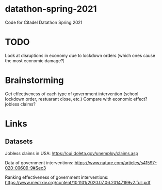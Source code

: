 # datathon-spring-2021
Code for Citadel Datathon Spring 2021

# TODO
Look at disruptions in economy due to lockdown orders (which ones cause the most economic damage?)

# Brainstorming
Get effectiveness of each type of government intervention (school lockdown order, restuarant close, etc.)
Compare with economic effect? jobless claims?

# Links
## Datasets
Jobless claims in USA: https://oui.doleta.gov/unemploy/claims.asp

Data of government interventions: https://www.nature.com/articles/s41597-020-00609-9#Sec3

Ranking effectiveness of government interventions: https://www.medrxiv.org/content/10.1101/2020.07.06.20147199v2.full.pdf
